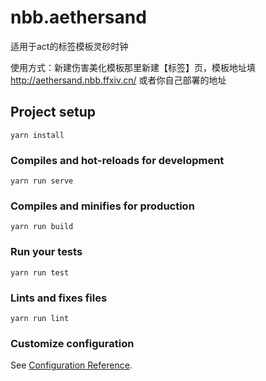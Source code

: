 # nbb.aethersand

适用于act的标签模板灵砂时钟


使用方式：新建伤害美化模板那里新建【标签】页，模板地址填 http://aethersand.nbb.ffxiv.cn/ 或者你自己部署的地址

## Project setup
```
yarn install
```

### Compiles and hot-reloads for development
```
yarn run serve
```

### Compiles and minifies for production
```
yarn run build
```

### Run your tests
```
yarn run test
```

### Lints and fixes files
```
yarn run lint
```

### Customize configuration
See [Configuration Reference](https://cli.vuejs.org/config/).
